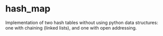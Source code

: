 # hash_map
Implementation of two hash tables without using python data structures: one with chaining (linked lists), and one with open addressing.
